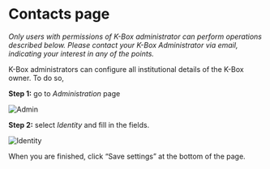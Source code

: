 # Contacts page

_Only users with permissions of K-Box administrator can perform operations described below. Please contact your K-Box Administrator via email, indicating your interest in any of the points._

K-Box administrators can configure all institutional details of the K-Box owner. To do so, 

**Step 1:** go to _Administration_ page 

![Admin](../images/admin-page.png)

**Step 2:** select _Identity_ and fill in the fields. 

![Identity](../images/identity.png)

When you are finished, click “Save settings” at the bottom of the page.